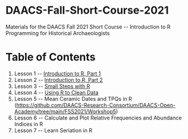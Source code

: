 # DAACS-Fall-Short-Course-2021
Materials for the DAACS Fall 2021 Short Course -- Introduction to R Programming for Historical Archaeologists

# Table of Contents
1. Lesson 1 -- [Introduction to R, Part 1](https://github.com/DAACS-Research-Consortium/DAACS-Intro-to-R)
2. Lesson 2 -- [Introduction to R, Part 2](https://github.com/DAACS-Research-Consortium/DAACS-Intro-to-R/blob/main/session-ii-startup.md)
3. Lesson 3 -- [Small Steps with R](https://github.com/DAACS-Research-Consortium/DAACS-Open-Academy/tree/main/FSS2021/Workshop3)
4. Lesson 4 -- [Using R to Clean Data](https://github.com/DAACS-Research-Consortium/DAACS-Open-Academy/tree/main/FSS2021/Workshop4)
5. Lesson 5 -- Mean Ceramic Dates and TPQs in R (https://github.com/DAACS-Research-Consortium/DAACS-Open-Academy/tree/main/FSS2021/Workshop5)
6. Lesson 6 -- Calculate and Plot Relative Frequencies and Abundance Indices in R
7. Lesson 7 -- Learn Seriation in R
